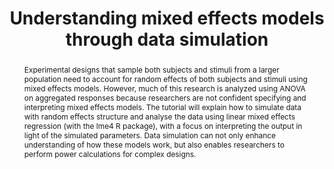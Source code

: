 ---
title: Understanding mixed effects models through data simulation

authors:
- admin
- Dale J Barr

abstract: Experimental designs that sample both subjects and stimuli from a larger population need to account for random effects of both subjects and stimuli using mixed effects models. However, much of this research is analyzed using ANOVA on aggregated responses because researchers are not confident specifying and interpreting mixed effects models. The tutorial will explain how to simulate data with random effects structure and analyse the data using linear mixed effects regression (with the lme4 R package), with a focus on interpreting the output in light of the simulated parameters. Data simulation can not only enhance understanding of how these models work, but also enables researchers to perform power calculations for complex designs.

summary: How to simulate data with random-effects structure and analyze the data using linear mixed-effects regression, with a focus on interpreting the output in light of the simulated parameters.


#date: "2015-09-01T00:00:00Z"
doi: "10.1177/2515245920965119"
featured: false
links: 
- icon: file
  icon-pack: fa
  name: Preprint
  url: https://psyarxiv.com/xp5cy
- icon: code
  icon-pack: fa
  name: Code
  url: https://debruine.github.io/lmem_sim/articles/
- icon: laptop-code
  icon-pack: fa
  name: Shiny App
  url: https://shiny.psy.gla.ac.uk/lmem_sim/
- icon: doi
  icon_pack: ai
  name: DOI
  url: https://doi.org/10.1177/2515245920965119
image:
  caption: ''
  focal_point: ""
  preview_only: false
projects: []
publication: "DeBruine, L. M., & Barr, D. J. (2021). Understanding Mixed-Effects Models Through Data Simulation. Advances in Methods and Practices in Psychological Science. https://doi.org/10.1177/2515245920965119"
publication_short: "AMPPS-lmem"
publication_types: 
- "2"
publishDate: "2021-03-23T00:00:00Z"

tags:
- mixed models
- simulation
- R
- tutorial
---